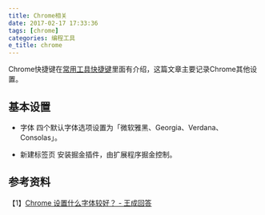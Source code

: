 ```yaml
---
title: Chrome相关
date: 2017-02-17 17:33:36
tags: [chrome]
categories: 编程工具
e_title: chrome
---
```


Chrome快捷键在[常用工具快捷键](http://xiaogliu.github.io/2017/02/14/%E5%B8%B8%E7%94%A8%E5%B7%A5%E5%85%B7%E5%BF%AB%E6%8D%B7%E9%94%AE/)里面有介绍，这篇文章主要记录Chrome其他设置。

## 基本设置

- 字体
 四个默认字体选项设置为「微软雅黑、Georgia、Verdana、Consolas」。

- 新建标签页
 安装掘金插件，由扩展程序掘金控制。

## 参考资料
【1】[Chrome 设置什么字体较好？ - 王成回答](https://www.zhihu.com/question/20365811)
